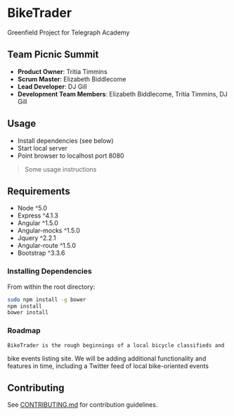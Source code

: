 # BikeTrader
Greenfield Project for Telegraph Academy



## Team Picnic Summit


  - __Product Owner__: Tritia Timmins
  - __Scrum Master__: Elizabeth Biddlecome
  - __Lead Developer__: DJ Gill
  - __Development Team Members__: Elizabeth Biddlecome, Tritia Timmins, DJ Gill


## Usage

- Install dependencies (see below)
- Start local server
- Point browser to localhost port 8080

> Some usage instructions

## Requirements

- Node ^5.0
- Express ^4.1.3
- Angular ^1.5.0
- Angular-mocks ^1.5.0
- Jquery ^2.2.1
- Angular-route ^1.5.0
- Bootstrap ^3.3.6

### Installing Dependencies

From within the root directory:

```sh
sudo npm install -g bower
npm install
bower install
```

### Roadmap

	BikeTrader is the rough beginnings of a local bicycle classifieds and
bike events listing site.  We will be adding additional functionality and features in time, including a Twitter feed of local bike-oriented events

## Contributing

See [CONTRIBUTING.md](_CONTRIBUTING.md) for contribution guidelines.




